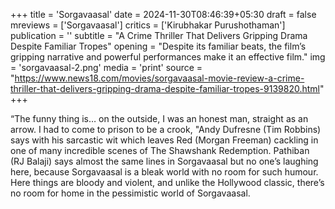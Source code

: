 +++
title = 'Sorgavaasal'
date = 2024-11-30T08:46:39+05:30
draft = false
mreviews = ['Sorgavaasal']
critics = ['Kirubhakar Purushothaman']
publication = ''
subtitle = "A Crime Thriller That Delivers Gripping Drama Despite Familiar Tropes"
opening = "Despite its familiar beats, the film’s gripping narrative and powerful performances make it an effective film."
img = 'sorgavaasal-2.png'
media = 'print'
source = "https://www.news18.com/movies/sorgavaasal-movie-review-a-crime-thriller-that-delivers-gripping-drama-despite-familiar-tropes-9139820.html"
+++

“The funny thing is… on the outside, I was an honest man, straight as an arrow. I had to come to prison to be a crook, "Andy Dufresne (Tim Robbins) says with his sarcastic wit which leaves Red (Morgan Freeman) cackling in one of many incredible scenes of The Shawshank Redemption. Pathiban (RJ Balaji) says almost the same lines in Sorgavaasal but no one’s laughing here, because Sorgavaasal is a bleak world with no room for such humour. Here things are bloody and violent, and unlike the Hollywood classic, there’s no room for home in the pessimistic world of Sorgavaasal.
